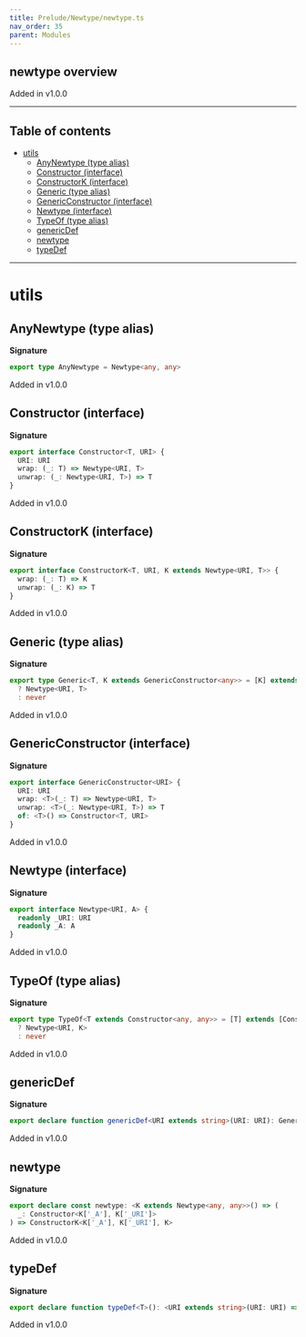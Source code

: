 ```yaml
---
title: Prelude/Newtype/newtype.ts
nav_order: 35
parent: Modules
---
```


## newtype overview

Added in v1.0.0

---

<h2 class="text-delta">Table of contents</h2>

- [utils](#utils)
  - [AnyNewtype (type alias)](#anynewtype-type-alias)
  - [Constructor (interface)](#constructor-interface)
  - [ConstructorK (interface)](#constructork-interface)
  - [Generic (type alias)](#generic-type-alias)
  - [GenericConstructor (interface)](#genericconstructor-interface)
  - [Newtype (interface)](#newtype-interface)
  - [TypeOf (type alias)](#typeof-type-alias)
  - [genericDef](#genericdef)
  - [newtype](#newtype)
  - [typeDef](#typedef)

---

# utils

## AnyNewtype (type alias)

**Signature**

```ts
export type AnyNewtype = Newtype<any, any>
```

Added in v1.0.0

## Constructor (interface)

**Signature**

```ts
export interface Constructor<T, URI> {
  URI: URI
  wrap: (_: T) => Newtype<URI, T>
  unwrap: (_: Newtype<URI, T>) => T
}
```

Added in v1.0.0

## ConstructorK (interface)

**Signature**

```ts
export interface ConstructorK<T, URI, K extends Newtype<URI, T>> {
  wrap: (_: T) => K
  unwrap: (_: K) => T
}
```

Added in v1.0.0

## Generic (type alias)

**Signature**

```ts
export type Generic<T, K extends GenericConstructor<any>> = [K] extends [GenericConstructor<infer URI>]
  ? Newtype<URI, T>
  : never
```

Added in v1.0.0

## GenericConstructor (interface)

**Signature**

```ts
export interface GenericConstructor<URI> {
  URI: URI
  wrap: <T>(_: T) => Newtype<URI, T>
  unwrap: <T>(_: Newtype<URI, T>) => T
  of: <T>() => Constructor<T, URI>
}
```

Added in v1.0.0

## Newtype (interface)

**Signature**

```ts
export interface Newtype<URI, A> {
  readonly _URI: URI
  readonly _A: A
}
```

Added in v1.0.0

## TypeOf (type alias)

**Signature**

```ts
export type TypeOf<T extends Constructor<any, any>> = [T] extends [Constructor<infer K, infer URI>]
  ? Newtype<URI, K>
  : never
```

Added in v1.0.0

## genericDef

**Signature**

```ts
export declare function genericDef<URI extends string>(URI: URI): GenericConstructor<URI>
```

Added in v1.0.0

## newtype

**Signature**

```ts
export declare const newtype: <K extends Newtype<any, any>>() => (
  _: Constructor<K['_A'], K['_URI']>
) => ConstructorK<K['_A'], K['_URI'], K>
```

Added in v1.0.0

## typeDef

**Signature**

```ts
export declare function typeDef<T>(): <URI extends string>(URI: URI) => Constructor<T, URI>
```

Added in v1.0.0
